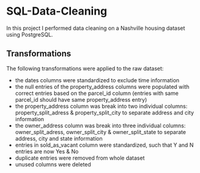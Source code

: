 # SQL-Data-Cleaning
In this project I performed data cleaning on a Nashville housing dataset using PostgreSQL.

## Transformations
The following transformations were applied to the raw dataset:
   + the dates columns were standardized to exclude time information
   + the null entries of the property_address columns were populated with correct entries based on the parcel_id column (entries with same parcel_id should have same property_address entry)
   + the property_address column was break into two individual columns: property_split_adress & property_split_city to separate address and city information
   + the owner_address column was break into three individual columns: owner_split_adress, owner_split_city & owner_split_state to separate address, city and state information 
   + entries in sold_as_vacant column were standardized, such that Y and N entries are now Yes & No
   + duplicate entries were removed from whole dataset
   + unused columns were deleted 
